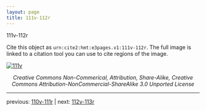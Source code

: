 ```yaml
---
layout: page
title: 111v-112r
---
```


111v-112r

Cite this object as `urn:cite2:hmt:e3pages.v1:111v-112r`.  The full image is linked to a citation tool you can use to cite regions of the image.

[![111v](http://www.homermultitext.org/iipsrv?IIIF=/project/homer/pyramidal/deepzoom/hmt/e3bifolio/v1/E3_111v_112r.tif/full/800,/0/default.jpg)](http://www.homermultitext.org/ict2/?urn=urn:cite2:hmt:e3bifolio.v1:E3_111v_112r) 

<p style="text-align: center; font-style: italic;">Creative Commons Non-Commerical, Attribution, Share-Alike, Creative Commons Attribution-NonCommercial-ShareAlike 3.0 Unported License</p>

---

previous: [110v-111r](../110v-111r/) | next: [112v-113r](../112v-113r/)